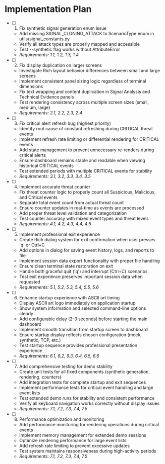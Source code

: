 # Implementation Plan

- [ ] 1. Fix synthetic signal generation enum issue





  - Add missing SIGNAL_CLONING_ATTACK to ScenarioType enum in utils/signal_constants.py
  - Verify all attack types are properly mapped and accessible
  - Test --synthetic flag works without AttributeError
  - _Requirements: 1.1, 1.2, 1.3, 1.4_

- [ ] 2. Fix display duplication on larger screens

  - Investigate Rich layout behavior differences between small and large screens
  - Implement consistent panel sizing logic regardless of terminal dimensions
  - Fix text wrapping and content duplication in Signal Analysis and Technical Evidence panels
  - Test rendering consistency across multiple screen sizes (small, medium, large)
  - _Requirements: 2.1, 2.2, 2.3, 2.4_

- [ ] 3. Fix critical alert refresh bug (highest priority)

  - Identify root cause of constant refreshing during CRITICAL threat events
  - Implement refresh rate limiting or differential rendering for CRITICAL events
  - Add state management to prevent unnecessary re-renders during critical alerts
  - Ensure dashboard remains stable and readable when viewing historical CRITICAL events
  - Test extended periods with multiple CRITICAL events for stability
  - _Requirements: 3.1, 3.2, 3.3, 3.4, 3.5_

- [ ] 4. Implement accurate threat counter

  - Fix threat counter logic to properly count all Suspicious, Malicious, and Critical events
  - Separate total event count from actual threat count
  - Ensure counter updates in real-time as events are processed
  - Add proper threat level validation and categorization
  - Test counter accuracy with mixed event types and threat levels
  - _Requirements: 4.1, 4.2, 4.3, 4.4, 4.5_

- [ ] 5. Implement professional exit experience

  - Create Rich dialog system for exit confirmation when user presses 'q' or Ctrl+C
  - Add options in dialog for saving event history, logs, and reports to file
  - Implement session data export functionality with proper file handling
  - Ensure clean terminal state restoration on exit
  - Handle both graceful quit ('q') and interrupt (Ctrl+C) scenarios
  - Test exit experience preserves important session data when requested
  - _Requirements: 5.1, 5.2, 5.3, 5.4, 5.5, 5.6_

- [ ] 6. Enhance startup experience with ASCII art timing

  - Display ASCII art logo immediately on application startup
  - Show system information and selected command-line options clearly
  - Add configurable delay (2-3 seconds) before starting the main dashboard
  - Implement smooth transition from startup screen to dashboard
  - Ensure startup display reflects chosen configuration (mock, synthetic, TCP, etc.)
  - Test startup sequence provides professional presentation experience
  - _Requirements: 6.1, 6.2, 6.3, 6.4, 6.5, 6.6_

- [ ] 7. Add comprehensive testing for demo stability

  - Create unit tests for all fixed components (synthetic generation, rendering, counters)
  - Add integration tests for complete startup and exit sequences
  - Implement performance tests for critical event handling and large event lists
  - Test extended demo runs for stability and consistent performance
  - Verify all keyboard navigation works correctly without display issues
  - _Requirements: 7.1, 7.2, 7.3, 7.4, 7.5_

- [ ] 8. Performance optimization and monitoring
  - Add performance monitoring for rendering operations during critical events
  - Implement memory management for extended demo sessions
  - Optimize rendering performance for large event lists
  - Add refresh rate limiting to prevent excessive updates
  - Test system maintains responsiveness during high-activity periods
  - _Requirements: 7.1, 7.2, 7.3, 7.4, 7.5_
